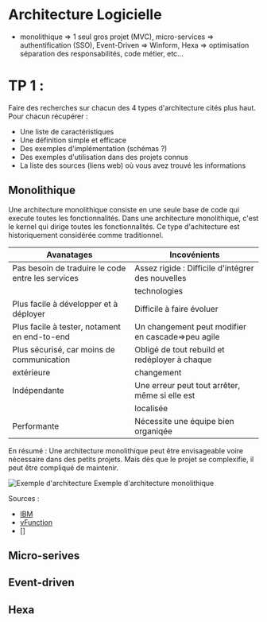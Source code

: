 # Architecture Logicielle

- monolithique => 1 seul gros projet (MVC), micro-services => authentification (SSO), Event-Driven => Winform, Hexa => optimisation séparation des responsabilités, code métier, etc...


# TP 1 :

Faire des recherches sur chacun des 4 types d'architecture cités plus haut. Pour chacun récupérer : 

- Une liste de caractéristiques
- Une définition simple et efficace
- Des exemples d'implémentation (schémas ?)
- Des exemples d'utilisation dans des projets connus
- La liste des sources (liens web) où vous avez trouvé les informations


## Monolithique

Une architecture monolithique consiste en une seule base de code qui execute toutes les fonctionnalités. Dans une architecture monolithique, c'est le kernel qui dirige toutes les fonctionnalités. Ce type d'achitecture est historiquement considérée comme traditionnel.

|                    Avanatages                    |                   Incovénients                   |
|--------------------------------------------------|--------------------------------------------------|
|Pas besoin de traduire le code entre les services |Assez rigide : Difficile d'intégrer des nouvelles | 
|                                                  |technologies                                      |
|Plus facile à développer et à déployer            |Difficile à faire évoluer                         |
|Plus facile à tester, notament en end-to-end      |Un changement peut modifier en cascade=>peu agile |
|Plus sécurisé, car moins de communication         |Obligé de tout rebuild et redéployer à chaque     |
|extérieure                                        |changement                                        |  
|Indépendante                                      |Une erreur peut tout arrêter, même si elle est    |
|                                                  |localisée                                         |
|Performante                                       |Nécessite une équipe bien organiqée               |

En résumé : Une architecture monolithique peut être envisageable voire nécessaire dans des petits projets. Mais dès que le projet se complexifie, il peut être compliqué de maintenir.

![Exemple d'architecture](https://substackcdn.com/image/fetch/$s_!E9pa!,f_auto,q_auto:good,fl_progressive:steep/https%3A%2F%2Fsubstack-post-media.s3.amazonaws.com%2Fpublic%2Fimages%2F0ae8c7d0-6b29-4621-9ee0-5c4d023448bf_1600x1187.png)
Exemple d'architecture monolithique

Sources : 
- [IBM](https://www.ibm.com/think/topics/monolithic-architecture)
- [vFunction](https://vfunction.com/blog/what-is-monolithic-application)
- []

## Micro-serives


## Event-driven

## Hexa